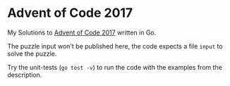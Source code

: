 # Advent of Code 2017

My Solutions to [Advent of Code 2017](http://adventofcode.com) written in Go.

The puzzle input won't be published here, the code expects a file `input` to solve the puzzle.

Try the unit-tests (`go test -v`) to run the code with the examples from the description. 